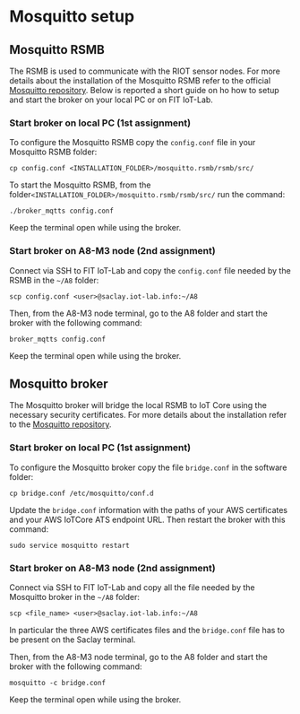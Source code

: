 # Mosquitto setup

## Mosquitto RSMB

The RSMB is used to communicate with the RIOT sensor nodes. For more details about the installation of the Mosquitto RSMB refer to the official [Mosquitto repository](https://github.com/eclipse/mosquitto.rsmb). Below is reported a short guide on ho how to setup and start the broker on your local PC or on FIT IoT-Lab.

### Start broker on local PC (1st assignment)

To configure the Mosquitto RSMB copy the `config.conf` file in your Mosquitto RSMB folder:

    cp config.conf <INSTALLATION_FOLDER>/mosquitto.rsmb/rsmb/src/ 

To start the Mosquitto RSMB, from the folder`<INSTALLATION_FOLDER>/mosquitto.rsmb/rsmb/src/` run the command:

    ./broker_mqtts config.conf

Keep the terminal open while using the broker.

### Start broker on A8-M3 node (2nd assignment)

Connect via SSH to FIT IoT-Lab and copy the `config.conf` file needed by the RSMB in the `~/A8` folder:

    scp config.conf <user>@saclay.iot-lab.info:~/A8

Then, from the A8-M3 node terminal, go to the A8 folder and start the broker with the following command:

    broker_mqtts config.conf

Keep the terminal open while using the broker.

## Mosquitto broker

The Mosquitto broker will bridge the local RSMB to IoT Core using the necessary security certificates. For more details about the installation refer to the [Mosquitto repository](https://github.com/eclipse/mosquitto).

### Start broker on local PC (1st assignment) 

To configure the Mosquitto broker copy the file `bridge.conf` in the software folder:

    cp bridge.conf /etc/mosquitto/conf.d

Update the `bridge.conf` information with the paths of your AWS certificates and your AWS IoTCore ATS endpoint URL. Then restart the broker with this command:

    sudo service mosquitto restart

### Start broker on A8-M3 node (2nd assignment)

Connect via SSH to FIT IoT-Lab and copy all the file needed by the Mosquitto broker in the `~/A8` folder:

    scp <file_name> <user>@saclay.iot-lab.info:~/A8

In particular the three AWS certificates files and the `bridge.conf` file has to be present on the Saclay terminal.

Then, from the A8-M3 node terminal, go to the A8 folder and start the broker with the following command:

    mosquitto -c bridge.conf

Keep the terminal open while using the broker.